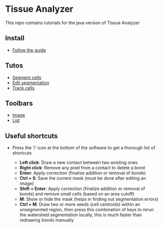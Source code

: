 # Tissue Analyzer

This repo contains tutorials for the java version of Tissue Analyzer

## Install

- [Follow the guide](https://github.com/baigouy/tissue_analyzer/blob/main/TA_tutos/install.md)

## Tutos

- [Segment cells](https://github.com/baigouy/tissue_analyzer/blob/main/TA_tutos/tissue_segmentation.md)
- [Edit segmentation](https://github.com/baigouy/tissue_analyzer/blob/main/TA_tutos/correct_segmentation.md)
- [Track cells](https://github.com/baigouy/tissue_analyzer/blob/main/TA_tutos/track_cells.md)

## Toolbars

- [Image](https://github.com/baigouy/tissue_analyzer/blob/main/TA_tutos/image_toolbar.md)
- [List](https://github.com/baigouy/tissue_analyzer/blob/main/TA_tutos/list_toolbar.md)

## Useful shortcuts

- Press the 'i' icon at the bottom of the software to get a thorough list of shortcuts

  - **Left click**: Draw a new contact between two existing ones
  - **Right click**: Remove any pixel from a contact to delete a bond
  - **Enter**: Apply correction (finalize addition or removal of bonds)
  - **Ctrl + S**: Save the current mask (must be done after editing an image)
  - **Shift + Enter**: Apply correction (finalize addition or removal of bonds) and remove small cells (based on an area cutoff)
  - **M**: Show or hide the mask (helps in finding out segmentation errors)
  - **Ctrl + M**: Draw two or more seeds (cell centroids) within an unsegmented region, then press this combination of keys to rerun the watershed segmentation locally, this is much faster than redrawing bonds manually
